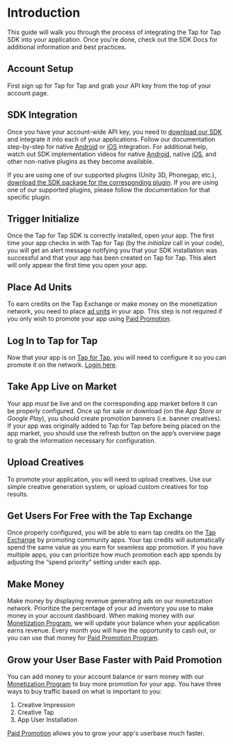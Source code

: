 # Introduction #

This guide will walk you through the process of integrating the Tap for Tap SDK into your application. Once you're done, check out the SDK Docs for additional information and best practices. 

##  Account Setup 

First sign up for Tap for Tap and grab your API key from the top of your account page.

##  SDK Integration

Once you have your account-wide API key, you need to  [download our SDK](https://github.com/tapfortap/SDK/archive/master.zip) and integrate it into each of your applications. Follow our documentation step-by-step for native [Android](/doc/android/integration) or [iOS](/doc/ios/integration) integration. For additional help, watch out SDK implementation videos for native [Android](http://www.youtube.com/watch?v=xDj16PJ5WQk&hd=1), native [iOS](http://www.youtube.com/watch?v=LS7DEvITf7Y&hd=1), and other non-native plugins as they become available.

If you are using one of our supported plugins (Unity 3D, Phonegap, etc.), [download the SDK package for the corresponding plugin](/doc). If you are using one of our supported plugins, please follow the documentation for that specific plugin. 

##  Trigger Initialize

Once the Tap for Tap SDK is correctly installed, open your app. The first time your app checks in with Tap for Tap (by the *initialize* call in your code), you will get an alert message notifying you that your SDK installation was successful and that your app has been created on Tap for Tap. This alert will only appear the first time you open your app.

##  Place Ad Units 

To earn credits on the Tap Exchange or make money on the monetization network, you need to place [ad units](/doc/ad-units) in your app. This step is not required if you only wish to promote your app using [Paid Promotion](/doc/paid-promotion).

##  Log In to Tap for Tap

Now that your app is on [Tap for Tap](http://tapfortap.com), you will need to configure it so you can promote it on the network. [Login here](http://tapfortap.com/login).

##  Take App Live on Market

Your app *must* be live and on the corresponding app market before it can be properly configured. Once up for sale or download (on the *App Store* or *Google Play*), you should create promotion banners (i.e. banner creatives). If your app was originally added to Tap for Tap before being placed on the app market, you should use the refresh button on the app’s overview page to grab the information necessary for configuration.

##  Upload Creatives

To promote your application, you will need to upload creatives. Use our simple creative generation system, or upload custom creatives for top results.

##  Get Users For Free with the Tap Exchange 

Once properly configured, you will be able to earn tap credits on the [Tap Exchange](/doc/get-users/tap-exchange) by promoting community apps.  Your tap credits will automatically spend the same value as you earn for seamless app promotion.  If you have multiple apps, you can prioritize how much promotion each app spends by adjusting the “spend priority” setting under each app.

##  Make Money 

Make money by displaying revenue generating ads on our monetization network. Prioritize the percentage of your ad inventory you use to make money in your account dashboard. When making money with our [Monetization Program](/doc/monetization), we will update your balance when your application earns revenue. Every month you will have the opportunity to cash out, or you can use that money for [Paid Promotion Program](/doc/get-users/paid-promotion).

##  Grow your User Base Faster with Paid Promotion 

You can add money to your account balance or earn money with our [Monetization Program](/doc/monetization) to buy more promotion for your app.  You have three ways to buy traffic based on what is important to you:

1. Creative Impression
2. Creative Tap
3. App User Installation

[Paid Promotion](/doc/get-users/paid-promotion) allows you to grow your app's userbase much faster.

